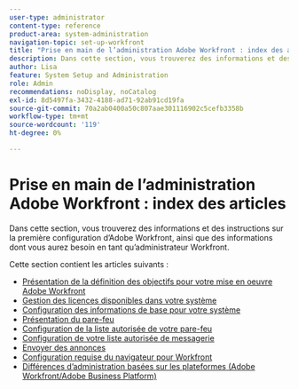 ```yaml
---
user-type: administrator
content-type: reference
product-area: system-administration
navigation-topic: set-up-workfront
title: "Prise en main de l’administration Adobe Workfront : index des articles"
description: Dans cette section, vous trouverez des informations et des instructions sur la première configuration d’Adobe Workfront, ainsi que des informations dont vous aurez besoin en tant qu’administrateur Workfront.
author: Lisa
feature: System Setup and Administration
role: Admin
recommendations: noDisplay, noCatalog
exl-id: 8d5497fa-3432-4188-ad71-92ab91cd19fa
source-git-commit: 70a2ab0400a50c807aae301116902c5cefb3358b
workflow-type: tm+mt
source-wordcount: '119'
ht-degree: 0%

---
```


# Prise en main de l’administration Adobe Workfront : index des articles

<!--Audited: 12/2023-->

Dans cette section, vous trouverez des informations et des instructions sur la première configuration d’Adobe Workfront, ainsi que des informations dont vous aurez besoin en tant qu’administrateur Workfront.

Cette section contient les articles suivants :

* [Présentation de la définition des objectifs pour votre mise en oeuvre Adobe Workfront](../../administration-and-setup/get-started-wf-administration/define-wf-goals-objectives.md)
* [Gestion des licences disponibles dans votre système](../../administration-and-setup/get-started-wf-administration/manage-available-licenses-in-your-system.md)
* [Configuration des informations de base pour votre système](../../administration-and-setup/get-started-wf-administration/configure-basic-info.md)
* [Présentation du pare-feu](../../administration-and-setup/get-started-wf-administration/firewall-overview.md)
* [Configuration de la liste autorisée de votre pare-feu](../../administration-and-setup/get-started-wf-administration/configure-your-firewall.md)
* [Configuration de votre liste autorisée de messagerie](../../administration-and-setup/get-started-wf-administration/configure-your-email-allowlist.md)
* [Envoyer des annonces](../../administration-and-setup/get-started-wf-administration/view-send-announcements.md)
* [Configuration requise du navigateur pour Workfront](../../administration-and-setup/get-started-wf-administration/workfront-browser-requirements.md)
* [Différences d’administration basées sur les plateformes (Adobe Workfront/Adobe Business Platform)](../../administration-and-setup/get-started-wf-administration/actions-in-admin-console.md)
